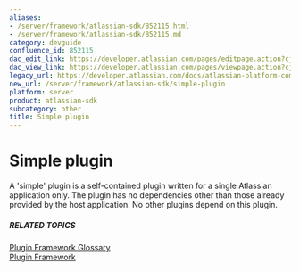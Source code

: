 ```yaml
---
aliases:
- /server/framework/atlassian-sdk/852115.html
- /server/framework/atlassian-sdk/852115.md
category: devguide
confluence_id: 852115
dac_edit_link: https://developer.atlassian.com/pages/editpage.action?cjm=wozere&pageId=852115
dac_view_link: https://developer.atlassian.com/pages/viewpage.action?cjm=wozere&pageId=852115
legacy_url: https://developer.atlassian.com/docs/atlassian-platform-common-components/plugin-framework/plugin-framework-glossary/simple-plugin-glossary-entry
new_url: /server/framework/atlassian-sdk/simple-plugin
platform: server
product: atlassian-sdk
subcategory: other
title: Simple plugin
---
```

# Simple plugin

A 'simple' plugin is a self-contained plugin written for a single Atlassian application only. The plugin has no dependencies other than those already provided by the host application. No other plugins depend on this plugin.

##### RELATED TOPICS

<a href="/pages/createpage.action?spaceKey=PLUGINFRAMEWORK&amp;title=Plugin+Framework+Glossary" class="createlink">Plugin Framework Glossary</a>  
[Plugin Framework](https://developer.atlassian.com/display/PLUGINFRAMEWORK/Plugin+Framework)










































































































































































































































